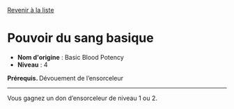 [Revenir à la liste](list.md)

# Pouvoir du sang basique

 * **Nom d'origine** : Basic Blood Potency
 * **Niveau** : 4


<p><strong> Prérequis. </strong> Dévouement de l’ensorceleur </p>
<hr>
<p> Vous gagnez un don d’ensorceleur de niveau 1 ou 2.</p>